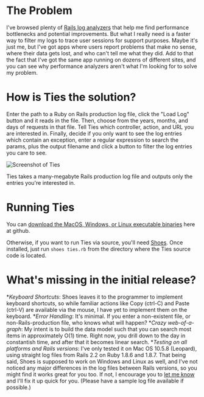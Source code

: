 The Problem
===========
I've browsed plenty of [Rails log analyzers](http://www.google.com/search?q=rails+log+analyzer) 
that help me find performance bottlenecks and potential improvements. But what I really need is a 
faster way to filter my logs to trace user sessions for support purposes. Maybe it's just me, but 
I've got apps where users report problems that make no sense, where their data gets lost, and who 
can't tell me what they did. Add to that the fact that I've got the same app running on dozens of 
different sites, and you can see why performance analyzers aren't what I'm looking for to solve my 
problem. 

How is Ties the solution?
=========================
Enter the path to a Ruby on Rails production log file, click the "Load Log" button and it reads in 
the file. Then, choose from the years, months, and days of requests in that file. Tell Ties which 
controller, action, and URL you are interested in. Finally, decide if you only want to see the log 
entries which contain an exception, enter a regular expression to search the params, plus the output 
filename and click a button to filter the log entries you care to see. 

![Screenshot of Ties](http://www.codeodor.com/images/ties_screen_full.png)

Ties takes a many-megabyte Rails production log file and outputs only the entries you're interested in.

Running Ties
============
You can 
[download the MacOS, Windows, or Linux executable binaries](http://github.com/codeodor/ties/downloads) here
at github.

Otherwise, if you want to run Ties via source, you'll need [Shoes](http://github.com/shoes/shoes/downloads). Once installed,
just run `shoes ties.rb` from the directory where the Ties source code is located.  

What's missing in the initial release?
======================================
*_Keyboard Shortcuts_: Shoes leaves it to the programmer to implement keyboard shortcuts, so while familiar actions like Copy (ctrl-C) and Paste (ctrl-V) are available via the mouse, I have yet to implement them on the keyboard.
*_Error Handling_: It's minimal. If you enter a non-existent file, or non-Rails-production file, who knows what will happen?
*_Crazy web-of-a-graph_: My intent is to build the data model such that you can search most items in approximately O(1) time. Right now, you drill down to the day in constantish time, and after that it becomes linear search.
*_Testing on all platforms and Rails versions_: I've only tested it on Mac OS 10.5.8 (Leopard), using straight log files from Rails 2.2 on Ruby 1.8.6 and 1.8.7. That being said, Shoes is supposed to work on Windows and Linux as well, and I've not noticed any major differences in the log files between Rails versions, so you might find it works great for you too. If not, I encourage you to [let me know](http://www.codeodor.com/Contact.cfm) and I'll fix it up quick for you. (Please have a sample log file available if possible.)
